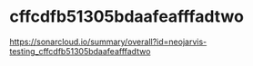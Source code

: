 # cffcdfb51305bdaafeafffadtwo
https://sonarcloud.io/summary/overall?id=neojarvis-testing_cffcdfb51305bdaafeafffadtwo
